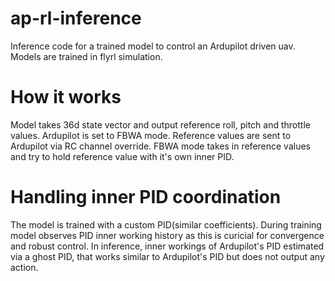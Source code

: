 # ap-rl-inference
Inference code for a trained model to control an Ardupilot driven uav. Models are trained in flyrl simulation.

# How it works
Model takes 36d state vector and output reference roll, pitch and throttle values. Ardupilot is set to FBWA mode. Reference values are sent to Ardupilot via RC channel override. FBWA mode takes in reference values and try to 
hold reference value with it's own inner PID. 
# Handling inner PID coordination
The model is trained with a custom PID(similar coefficients). During training model observes PID inner working history as this is curicial for convergence and robust control.
In inference, inner workings of Ardupilot's PID estimated via a ghost PID, that works similar to Ardupilot's PID but does not output any action.
